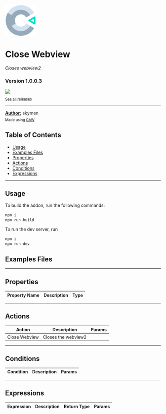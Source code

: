 <img src="./src/icon.svg" width="100" /><br>
# Close Webview
<i>Closes webview2</i> <br>
### Version 1.0.0.3

[<img src="https://placehold.co/200x50/4493f8/FFF?text=Download&font=montserrat" width="200"/>](https://github.com/skymen/CloseAppWebview/releases/download/webview_close-1.0.0.3.c3addon/webview_close-1.0.0.3.c3addon)
<br>
<sub> [See all releases](https://github.com/skymen/CloseAppWebview/releases) </sub> <br>

---
<b><u>Author:</u></b> skymen <br>
<sub>Made using [CAW](https://marketplace.visualstudio.com/items?itemName=skymen.caw) </sub><br>

## Table of Contents
- [Usage](#usage)
- [Examples Files](#examples-files)
- [Properties](#properties)
- [Actions](#actions)
- [Conditions](#conditions)
- [Expressions](#expressions)
---
## Usage
To build the addon, run the following commands:

```
npm i
npm run build
```

To run the dev server, run

```
npm i
npm run dev
```

## Examples Files

---
## Properties
| Property Name | Description | Type |
| --- | --- | --- |


---
## Actions
| Action | Description | Params
| --- | --- | --- |
| Close Webview | Closes the webview2 |  |


---
## Conditions
| Condition | Description | Params
| --- | --- | --- |


---
## Expressions
| Expression | Description | Return Type | Params
| --- | --- | --- | --- |
